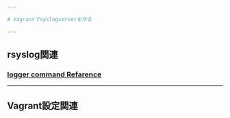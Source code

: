 ```yaml
---

# Vagrantでsyslogserverを作る

---
```


## rsyslog関連

### [logger command Refarence](https://linuxjm.osdn.jp/html/util-linux/man1/logger.1.html)

---

## Vagrant設定関連

### 

